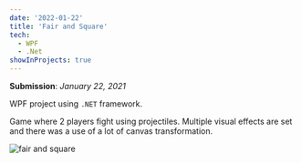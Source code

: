 ```yaml
---
date: '2022-01-22'
title: 'Fair and Square'
tech:
  - WPF
  - .Net
showInProjects: true
---
```


**Submission**: _January 22, 2021_

WPF project using `.NET` framework.

Game where 2 players fight using projectiles. Multiple visual effects are set and there was a use of a lot of canvas transformation.

![fair and square](https://i.imgur.com/Wi38RVc.png)
